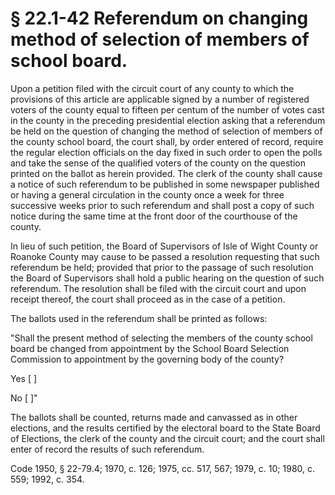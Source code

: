 # § 22.1-42 Referendum on changing method of selection of members of school board.

<p>Upon a petition filed with the circuit court of any county to which the provisions of this article are applicable signed by a number of registered voters of the county equal to fifteen per centum of the number of votes cast in the county in the preceding presidential election asking that a referendum be held on the question of changing the method of selection of members of the county school board, the court shall, by order entered of record, require the regular election officials on the day fixed in such order to open the polls and take the sense of the qualified voters of the county on the question printed on the ballot as herein provided. The clerk of the county shall cause a notice of such referendum to be published in some newspaper published or having a general circulation in the county once a week for three successive weeks prior to such referendum and shall post a copy of such notice during the same time at the front door of the courthouse of the county.</p><p>In lieu of such petition, the Board of Supervisors of Isle of Wight County or Roanoke County may cause to be passed a resolution requesting that such referendum be held; provided that prior to the passage of such resolution the Board of Supervisors shall hold a public hearing on the question of such referendum. The resolution shall be filed with the circuit court and upon receipt thereof, the court shall proceed as in the case of a petition.</p><p>The ballots used in the referendum shall be printed as follows:</p><p>"Shall the present method of selecting the members of the county school board be changed from appointment by the School Board Selection Commission to appointment by the governing body of the county?</p><p>Yes [ ]</p><p>No [ ]"</p><p>The ballots shall be counted, returns made and canvassed as in other elections, and the results certified by the electoral board to the State Board of Elections, the clerk of the county and the circuit court; and the court shall enter of record the results of such referendum.</p><p>Code 1950, § 22-79.4; 1970, c. 126; 1975, cc. 517, 567; 1979, c. 10; 1980, c. 559; 1992, c. 354.</p>